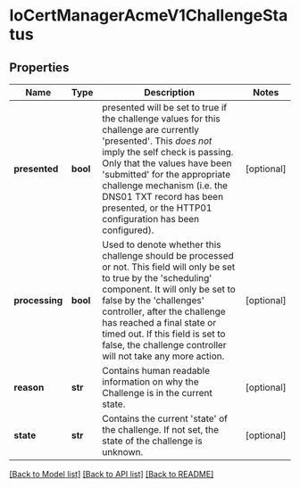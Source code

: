 # IoCertManagerAcmeV1ChallengeStatus

## Properties
Name | Type | Description | Notes
------------ | ------------- | ------------- | -------------
**presented** | **bool** | presented will be set to true if the challenge values for this challenge are currently &#39;presented&#39;. This *does not* imply the self check is passing. Only that the values have been &#39;submitted&#39; for the appropriate challenge mechanism (i.e. the DNS01 TXT record has been presented, or the HTTP01 configuration has been configured). | [optional] 
**processing** | **bool** | Used to denote whether this challenge should be processed or not. This field will only be set to true by the &#39;scheduling&#39; component. It will only be set to false by the &#39;challenges&#39; controller, after the challenge has reached a final state or timed out. If this field is set to false, the challenge controller will not take any more action. | [optional] 
**reason** | **str** | Contains human readable information on why the Challenge is in the current state. | [optional] 
**state** | **str** | Contains the current &#39;state&#39; of the challenge. If not set, the state of the challenge is unknown. | [optional] 

[[Back to Model list]](../README.md#documentation-for-models) [[Back to API list]](../README.md#documentation-for-api-endpoints) [[Back to README]](../README.md)


